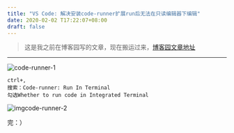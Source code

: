 ```yaml
---
title: "VS Code: 解决安装code-runner扩展run后无法在只读编辑器下编辑"
date: 2020-02-02 T17:22:07+08:00
draft: false
---
```

> 这是我之前在博客园写的文章，现在搬运过来，[博客园文章地址](https://www.cnblogs.com/Jaywhen-xiang/p/12252880.html)
---

![code-runner-1](https://cdn.jsdelivr.net/gh/jaywhen/imageBed/imgcode-runner-1.jpg)
```
ctrl+,
搜索：Code-runner: Run In Terminal
勾选Whether to run code in Integrated Terminal
```
![imgcode-runner-2](https://cdn.jsdelivr.net/gh/jaywhen/imageBed/imgcode-runner-2.jpg)

完：）